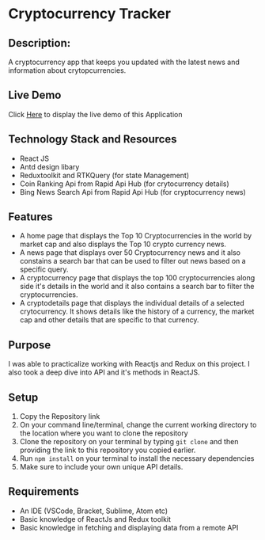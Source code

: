 # Cryptocurrency Tracker
## Description: 
A cryptocurrency app that keeps you updated with the latest news and information about crytopcurrencies.

## Live Demo
 Click [Here](https://tonie-crypto-app.netlify.app/) to display the live demo of this Application

## Technology Stack and Resources
* React JS
* Antd design libary
* Reduxtoolkit and RTKQuery (for state Management)
* Coin Ranking Api from Rapid Api Hub (for crytocurrency details)
* Bing News Search Api from Rapid Api Hub (for cryptocurrency news)

## Features
* A home page that displays the Top 10 Cryptocurrencies in the world by market cap and also displays the Top 10 crypto currency news.
* A news page that displays over 50 Cryptocurrency news and it also constains a search bar that can be used to filter out news based on a specific query.
* A cryptocurrency page that displays the top 100 cryptocurrencies along side it's details in the world and it also contains a search bar to filter the cryptocurrencies.
* A cryptodetails page that displays the individual details of a selected crytocurrency. It shows details like the history of a currency, the market cap and other details that are specific to that currency.

## Purpose
I was able to practicalize working with Reactjs and Redux on this project. I also took a deep dive into API and it's methods in ReactJS.

## Setup 
1. Copy the Repository link
2. On your command line/terminal, change the current working directory to the location where you want to clone the repository
3. Clone the repository on your terminal by typing ``` git clone ``` and then providing the link to this repository you copied earlier.
4. Run ``` npm install ``` on your terminal to install the necessary dependencies
5. Make sure to include your own unique API details.

## Requirements
* An IDE (VSCode, Bracket, Sublime, Atom etc)
* Basic knowledge of ReactJs and Redux toolkit
* Basic knowledge in fetching and displaying data from a remote API


